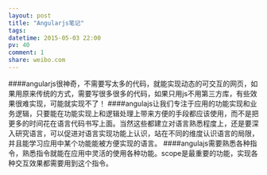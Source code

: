 ```yaml
---
layout: post
title: "Angularjs笔记"
tags: 
datetime: 2015-05-03 22:00
pv: 40
comment: 1
share: weibo.com
---
```


####angularjs很神奇，不需要写太多的代码，就能实现动态的可交互的网页，如果用原来传统的方式，需要写很多很多的代码，如果只用js不用第三方库，有些效果很难实现，可能就实现不了！
####angulajs让我们专注于应用的功能实现和业务逻辑，只要能在功能实现上和逻辑处理上带来方便的手段都应该使用，而不是把更多的时间花在语言代码书写上面。当然这些都建立对语言熟悉程度上，还是要深入研究语言，可以促进对语言实现功能上认识，站在不同的维度认识语言的局限，并且能学习应用中某个功能能被方便实现的语言。
####angulajs需要熟悉各种指令，熟悉指令就能在应用中灵活的使用各种功能。scope是最重要的功能，实现各种交互效果都需要用到这个指令。


